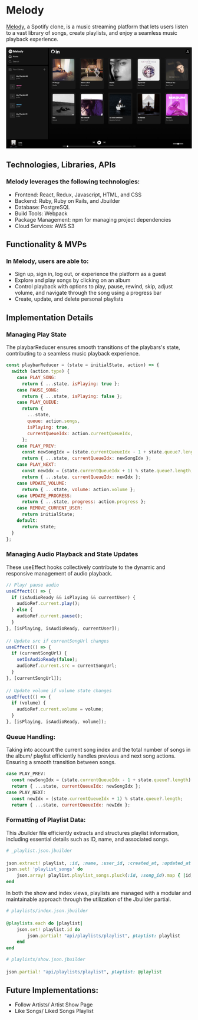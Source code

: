 # Melody

[Melody](https://melody-0euk.onrender.com/), a Spotify clone, is a music streaming platform that lets users listen to a vast library of songs, create playlists, and enjoy a seamless music playback experience.

![Melody Interface](./frontend/src/static/images/readme/updated-melody-interface.png)

## Technologies, Libraries, APIs

### Melody leverages the following technologies:

- Frontend: React, Redux, Javascript, HTML, and CSS
- Backend: Ruby, Ruby on Rails, and Jbuilder
- Database: PostgreSQL
- Build Tools: Webpack
- Package Management: npm for managing project dependencies
- Cloud Services: AWS S3

## Functionality & MVPs

### In Melody, users are able to:

- Sign up, sign in, log out, or experience the platform as a guest
- Explore and play songs by clicking on an album
- Control playback with options to play, pause, rewind, skip, adjust volume, and navigate through the song using a progress bar
- Create, update, and delete personal playlists

## Implementation Details

### Managing Play State

The playbarReducer ensures smooth transitions of the playbars's state, contributing to a seamless music playback experience.

```javascript
const playbarReducer = (state = initialState, action) => {
  switch (action.type) {
    case PLAY_SONG:
      return { ...state, isPlaying: true };
    case PAUSE_SONG:
      return { ...state, isPlaying: false };
    case PLAY_QUEUE:
      return {
        ...state,
        queue: action.songs,
        isPlaying: true,
        currentQueueIdx: action.currentQueueIdx,
      };
    case PLAY_PREV:
      const newSongIdx = (state.currentQueueIdx - 1 + state.queue?.length) % state.queue?.length;
      return { ...state, currentQueueIdx: newSongIdx };
    case PLAY_NEXT:
      const newIdx = (state.currentQueueIdx + 1) % state.queue?.length;
      return { ...state, currentQueueIdx: newIdx };
    case UPDATE_VOLUME:
      return { ...state, volume: action.volume };
    case UPDATE_PROGRESS:
      return { ...state, progress: action.progress };
    case REMOVE_CURRENT_USER:
      return initialState;
    default:
      return state;
  }
};
```

### Managing Audio Playback and State Updates

These useEffect hooks collectively contribute to the dynamic and responsive management of audio playback.

```javascript
// Play/ pause audio
useEffect(() => {
  if (isAudioReady && isPlaying && currentUser) {
    audioRef.current.play();
  } else {
    audioRef.current.pause();
  }
}, [isPlaying, isAudioReady, currentUser]);

// Update src if currentSongUrl changes
useEffect(() => {
  if (currentSongUrl) {
    setIsAudioReady(false);
    audioRef.current.src = currentSongUrl;
  }
}, [currentSongUrl]);

// Update volume if volume state changes
useEffect(() => {
  if (volume) {
    audioRef.current.volume = volume;
  }
}, [isPlaying, isAudioReady, volume]);
```

### Queue Handling:

Taking into account the current song index and the total number of songs in the album/ playlist efficiently handles previous and next song actions. Ensuring a smooth transition between songs.

```javascript
case PLAY_PREV:
  const newSongIdx = (state.currentQueueIdx - 1 + state.queue?.length) % state.queue?.length;
  return { ...state, currentQueueIdx: newSongIdx };
case PLAY_NEXT:
  const newIdx = (state.currentQueueIdx + 1) % state.queue?.length;
  return { ...state, currentQueueIdx: newIdx };
```

### Formatting of Playlist Data:

This Jbuilder file efficiently extracts and structures playlist information, including essential details such as ID, name, and associated songs.

```ruby
# _playlist.json.jbuilder

json.extract! playlist, :id, :name, :user_id, :created_at, :updated_at
json.set! 'playlist_songs' do
    json.array! playlist.playlist_songs.pluck(:id, :song_id).map { |id, song_id| { playlist_song_id: id, song_id: song_id } }
end
```

In both the show and index views, playlists are managed with a modular and maintainable approach through the utilization of the Jbuilder partial.

```ruby
# playlists/index.json.jbuilder

@playlists.each do |playlist|
    json.set! playlist.id do
        json.partial! "api/playlists/playlist", playlist: playlist
    end
end
```

```ruby
# playlists/show.json.jbuilder

json.partial! "api/playlists/playlist", playlist: @playlist
```

## Future Implementations:

- Follow Artists/ Artist Show Page
- Like Songs/ Liked Songs Playlist
